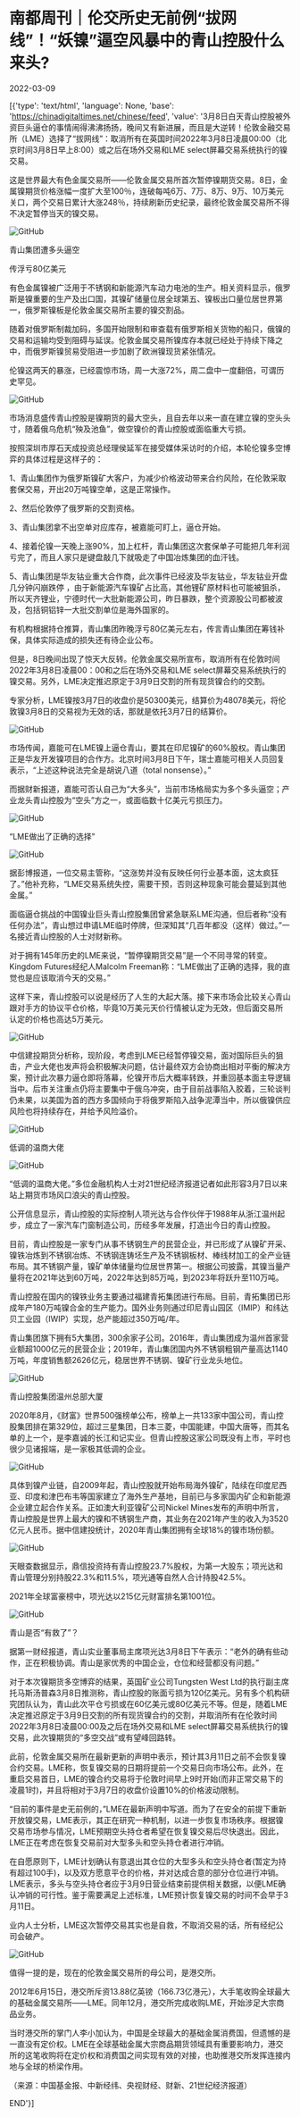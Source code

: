 # 南都周刊｜伦交所史无前例“拔网线”！“妖镍”逼空风暴中的青山控股什么来头?

2022-03-09

[{'type': 'text/html', 'language': None, 'base': 'https://chinadigitaltimes.net/chinese/feed', 'value': '3月8日白天青山控股被外资巨头逼仓的事情闹得沸沸扬扬，晚间又有新进展，而且是大逆转！伦敦金融交易所（LME）选择了“拔网线”：取消所有在英国时间2022年3月8日凌晨00:00（北京时间3月8日早上8:00）或之后在场外交易和LME select屏幕交易系统执行的镍交易。

这是世界最大有色金属交易所——伦敦金属交易所首次暂停镍期货交易。8日，金属镍期货价格涨幅一度扩大至100％，连破每吨6万、7万、8万、9万、10万美元关口，两个交易日累计大涨248％，持续刷新历史纪录，最终伦敦金属交易所不得不决定暂停当天的镍交易。

![GitHub](https://chinadigitaltimes.net/chinese/files/2022/03/post-678043-622888f295273.png)

青山集团遭多头逼空

传浮亏80亿美元

有色金属镍被广泛用于不锈钢和新能源汽车动力电池的生产。相关资料显示，俄罗斯是镍重要的生产及出口国，其镍矿储量位居全球第五、镍板出口量位居世界第一，俄罗斯镍板是伦敦金属交易所主要的镍交割品。

随着对俄罗斯制裁加码，多国开始限制和审查载有俄罗斯相关货物的船只，俄镍的交易和运输均受到阻碍与延误。伦敦金属交易所镍库存本就已经处于持续下降之中，而俄罗斯镍贸易受阻进一步加剧了欧洲镍现货紧张情况。

伦镍这两天的暴涨，已经震惊市场，周一大涨72%，周二盘中一度翻倍，可谓历史罕见。

![GitHub](https://chinadigitaltimes.net/chinese/files/2022/03/post-678043-622888f2a0e7c.png)

市场消息盛传青山控股是镍期货的最大空头，且自去年以来一直在建立镍的空头头寸，随着俄乌危机“殃及池鱼”，做空镍价的青山控股或面临重大亏损。

按照深圳市厚石天成投资总经理侯延军在接受媒体采访时的介绍，本轮伦镍多空博弈的具体过程是这样子的：

1、青山集团作为俄罗斯镍矿大客户，为减少价格波动带来合约风险，在伦敦采取套保交易，开出20万吨镍空单，这是正常操作。

2、然后伦敦停了俄罗斯的交割资格。

3、青山集团拿不出空单对应库存，被嘉能可盯上，逼仓开始。

4、接着伦镍一天晚上涨90%，加上杠杆，青山集团这次套保单子可能把几年利润亏完了，而且人家只是键盘敲几下就吸走了中国冶炼集团的血汗钱。

5、青山集团是华友钴业重大合作商，此次事件已经波及华友钴业，华友钴业开盘几分钟闪崩跌停 ，由于新能源汽车镍矿占比高，其他锂矿原材料也可能被狙杀，所以天齐锂业，宁德时代一大批新能源公司，昨日暴跌，整个资源股公司都被波及，包括铜铝锌一大批交割单位是海外国家的。

有机构根据持仓推算，青山集团昨晚浮亏80亿美元左右，传言青山集团在筹钱补保，具体实际造成的损失还有待企业公布。

但是，8日晚间出现了惊天大反转。伦敦金属交易所宣布，取消所有在伦敦时间2022年3月8日凌晨00：00和之后在场外交易和LME select屏幕交易系统执行的镍交易。另外，LME决定推迟原定于3月9日交割的所有现货镍合约的交割。

专家分析，LME镍按3月7日的收盘价是50300美元，结算价为48078美元，将伦敦镍3月8日的交易视为无效的话，那就是依托3月7日的结算价。

![GitHub](https://chinadigitaltimes.net/chinese/files/2022/03/post-678043-622888f2b004c.)

市场传闻，嘉能可在LME镍上逼仓青山，要其在印尼镍矿的60%股权。青山集团正是华友开发镍项目的合作方。北京时间3月8日下午，瑞士嘉能可相关人员回复表示，“上述这种说法完全是胡说八道（total nonsense）。”

而据财新报道，嘉能可否认自己为“大多头”，当前市场格局实为多个多头逼空；产业龙头青山控股为“空头”方之一，或面临数十亿美元亏损压力。

![GitHub](https://chinadigitaltimes.net/chinese/files/2022/03/post-678043-622888f2ba9c2.png)

“LME做出了正确的选择”

![GitHub](https://chinadigitaltimes.net/chinese/files/2022/03/post-678043-622888f2c6ee7.)

据彭博报道，一位交易主管称，“这涨势并没有反映任何行业基本面，这太疯狂了。”他补充称，“LME交易系统失控，需要干预，否则这种现象可能会蔓延到其他金属。”

面临逼仓挑战的中国镍业巨头青山控股集团曾紧急联系LME沟通，但后者称“没有任何办法”，青山想过申请LME临时停牌，但深知其“几百年都没（这样）做过。”一名接近青山控股的人士对财新称。

对于拥有145年历史的LME来说，“暂停镍期货交易”是一个不同寻常的转变。Kingdom Futures经纪人Malcolm Freeman称：“LME做出了正确的选择，我的直觉也是应该取消今天的交易。”

这样下来，青山控股可以说是经历了人生的大起大落。接下来市场会比较关心青山跟对手方的协议平仓价格，毕竟10万美元天价行情被认定为无效，但后面交易所认定的价格也高达5万美元。

![GitHub](https://chinadigitaltimes.net/chinese/files/2022/03/post-678043-622888f2cffa9.)

中信建投期货分析称，现阶段，考虑到LME已经暂停镍交易，面对国际巨头的狙击，产业大佬也发声将会积极解决问题，估计最终双方会协商出相对平衡的解决方案，预计此次暴力逼仓即将落幕，伦镍开市后大概率转跌，并重回基本面主导逻辑当中。后市关注重点仍将主要集中于俄乌冲突，由于目前战事陷入胶着，三轮谈判仍未果，以美国为首的西方多国倾向于将俄罗斯陷入战争泥潭当中，所以俄镍供应风险也将持续存在，并给予风险溢价。

![GitHub](https://chinadigitaltimes.net/chinese/files/2022/03/post-678043-622888f2dac7b.png)

低调的温商大佬

![GitHub](https://chinadigitaltimes.net/chinese/files/2022/03/post-678043-622888f2e254b.)

“低调的温商大佬。”多位金融机构人士对21世纪经济报道记者如此形容3月7日以来站上期货市场风口浪尖的青山控股。

公开信息显示，青山控股的实际控制人项光达与合作伙伴于1988年从浙江温州起步，成立了一家汽车门窗制造公司，历经多年发展，打造出今日的青山控股。

目前，青山控股是一家专门从事不锈钢生产的民营企业，并已形成了从镍矿开采、镍铁冶炼到不锈钢冶炼、不锈钢连铸坯生产及不锈钢板材、棒线材加工的全产业链布局。其不锈钢产量，镍矿单体储量均位居世界第一。根据公司披露，其镍当量产量将在2021年达到60万吨，2022年达到85万吨，到2023年将跃升至110万吨。

青山控股在国内的镍铁业务主要通过福建青拓集团进行布局。目前，青拓集团已形成年产180万吨镍合金的生产能力。国外业务则通过印尼青山园区（IMIP）和纬达贝工业园（IWIP）实现，总产能超过350万吨/年。

青山集团旗下拥有5大集团，300余家子公司。2016年，青山集团成为温州首家营业额超1000亿元的民营企业；2019年，青山集团国内外不锈钢粗钢产量高达1140万吨，年度销售额2626亿元，稳居世界不锈钢、镍矿行业龙头地位。

![GitHub](https://chinadigitaltimes.net/chinese/files/2022/03/post-678043-622888f2eab9a.)

青山控股集团温州总部大厦

2020年8月，《财富》世界500强榜单公布，榜单上一共133家中国公司，青山控股集团排在第329位，超过三星集团，日本三菱，中国能建，中国大唐等，而其名单的上一个，是李嘉诚的长江和记实业。但青山控股这家公司既没有上市，平时也很少见诸报端，是一家极其低调的企业。

![GitHub](https://chinadigitaltimes.net/chinese/files/2022/03/post-678043-622888f2f2d1f.png)

具体到镍产业链，自2009年起，青山控股就开始布局海外镍矿，陆续在印度尼西亚、印度和津巴布韦等国家建立了海外生产基地，目前已与多家国内矿企和新能源企业建立起合作关系。正如澳大利亚镍矿公司Nickel Mines发布的声明中所言，青山控股是世界上最大的镍和不锈钢生产商，其业务在2021年产生的收入为3520亿元人民币。据中信建投统计，2020年青山集团拥有全球18%的镍市场份额。

![GitHub](https://chinadigitaltimes.net/chinese/files/2022/03/post-678043-622888f3072b7.)

天眼查数据显示，鼎信投资持有青山控股23.7%股权，为第一大股东；项光达和青山管理分别持股22.3%和11.5%，项光通等自然人合计持股42.5%。

2021年全球富豪榜中，项光达以215亿元财富排名第1001位。

![GitHub](https://chinadigitaltimes.net/chinese/files/2022/03/post-678043-622888f30ecde.png)

青山是否“有救了”？

据第一财经报道，青山实业董事局主席项光达3月8日下午表示：“老外的确有些动作，正在积极协调。青山是家优秀的中国企业，仓位和经营都没有问题。”

对于本次镍期货多空博弈的结果，英国矿业公司Tungsten West Ltd的执行副主席托马斯汤普森3月8日推测称，青山控股的账面亏损为120亿美元。另有多个机构研究团队认为，青山此次平仓亏损或在60亿美元或80亿美元不等。但是，随着LME决定推迟原定于3月9日交割的所有现货镍合约的交割，并取消所有在伦敦时间2022年3月8日凌晨00:00及之后在场外交易和LME select屏幕交易系统执行的镍交易，此次镍期货的“多空交战”或有望峰回路转。

此前，伦敦金属交易所在最新更新的声明中表示，预计其3月11日之前不会恢复镍合约交易。LME称，恢复镍交易的日期将提前一个交易日向市场公布。此外，在重启交易首日，LME的镍合约交易将于伦敦时间早上9时开始(而非正常交易下的凌晨1时)，并且将相对于3月7日的收盘价设置10%的价格波动限制。

“目前的事件是史无前例的，”LME在最新声明中写道。而为了在安全的前提下重新开放镍交易，LME表示，其正在研究一种机制，以进一步恢复市场秩序。根据镍交易市场参与情况，LME预期空头持仓者希望在恢复镍交易后尽快退出。因此，LME正在考虑在恢复交易前对大型多头和空头持仓者进行冲销。

在自愿原则下，LME计划确认有意退出其仓位的大型多头和空头持仓者(暂定为持有超过100手)，以及双方愿意平仓的价格，并对达成合意的部分仓位进行冲销。LME表示，多头与空头持仓者应于3月9日营业结束前提供相关数据，以便LME确认冲销的可行性。鉴于需要满足上述标准，LME预计恢复镍交易的时间不会早于3月11日。

业内人士分析，LME这次暂停交易其实也是自救，不取消交易的话，所有经纪公司会破产。

![GitHub](https://chinadigitaltimes.net/chinese/files/2022/03/post-678043-622888f31938b.)

值得一提的是，现在的伦敦金属交易所的母公司，是港交所。

2012年6月15日，港交所斥资13.88亿英镑（166.73亿港元），大手笔收购全球最大的基础金属交易所——LME。同年12月，港交所完成收购LME，开始涉足大宗商品业务。

当时港交所的掌门人李小加认为，中国是全球最大的基础金属消费国，但遗憾的是一直没有定价权。LME在全球基础金属大宗商品期货领域具有重要影响力，港交所的这笔收购将在定价权和消费国之间实现有效的对接，也助推港交所发挥连接内地与全球的桥梁作用。

（来源：中国基金报、中新经纬、央视财经、财新、21世纪经济报道）

END'}]